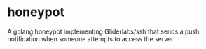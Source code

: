 # honeypot
A golang honeypot implementing Gliderlabs/ssh that sends a push notification when someone attempts to access the server.
